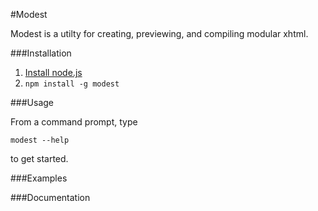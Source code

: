 #Modest

Modest is a utilty for creating, previewing, and compiling modular xhtml.

###Installation

1. [Install node.js](http://nodejs.org/#download)
2. ``npm install -g modest``

###Usage

From a command prompt, type

    modest --help

to get started.

###Examples

###Documentation